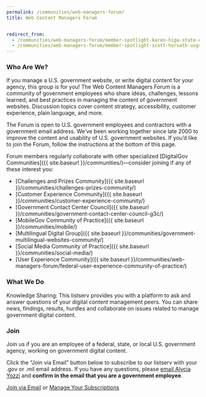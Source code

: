 ```yaml
---
permalink: /communities/web-managers-forum/
title: Web Content Managers Forum


redirect_from:
  - /communities/web-managers-forum/member-spotlight-karen-higa-state-of-hawaii/
  - /communities/web-managers-forum/member-spotlight-scott-horvath-usgs/
---
```


### Who Are We?

If you manage a U.S. government website, or write digital content for your agency, this group is for you! The Web Content Managers Forum is a community of government employees who share ideas, challenges, lessons learned, and best practices in managing the content of government websites. Discussion topics cover content strategy, accessibility, customer experience, plain language, and more.

The Forum is open to U.S. government employees and contractors with a government email address. We’ve been working together since late 2000 to improve the content and usability of U.S. government websites. If you’d like to join the Forum, follow the instructions at the bottom of this page.

Forum members regularly collaborate with other specialized [DigitalGov Communities]({{ site.baseurl }}/communities/)—consider joining if any of these interest you:

  * [Challenges and Prizes Community]({{ site.baseurl }}/communities/challenges-prizes-community/)
  * [Customer Experience Community]({{ site.baseurl }}/communities/customer-experience-community/)
  * [Government Contact Center Council]({{ site.baseurl }}/communities/government-contact-center-council-g3c/)
  * [MobileGov Community of Practice]({{ site.baseurl }}/communities/mobile/)
  * [Multilingual Digital Group]({{ site.baseurl }}/communities/government-multilingual-websites-community/)
  * [Social Media Community of Practice]({{ site.baseurl }}/communities/social-media/)
  * [User Experience Community]({{ site.baseurl }}/communities/web-managers-forum/federal-user-experience-community-of-practice/)

### What We Do

Knowledge Sharing: This listserv provides you with a platform to ask and answer questions of your digital content management peers. You can share news, findings, results, hurdles and collaborate on issues related to manage government digital content.

### Join

Join us if you are an employee of a federal, state, or local U.S. government agency, working on government digital content.

Click the “Join via Email” button below to subscribe to our listserv with your .gov or .mil email address. If you have any questions, please [email Alycia Yozzi](mailto:alycia.piazza@gsa.gov) and **confirm in the email that you are a government employee**.

<a class="button" href="mailto:alycia.piazza@gsa.gov?Subject=Web Content Managers Community question">Join via Email</a> or <a class="button" href="{{ site.baseurl }}/communities/manage-your-listserv-subscription/">Manage Your Subscriptions</a>
